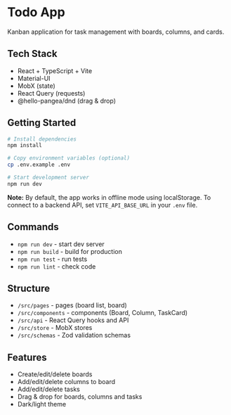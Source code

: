 # Todo App

Kanban application for task management with boards, columns, and cards.

## Tech Stack

- React + TypeScript + Vite
- Material-UI
- MobX (state)
- React Query (requests)
- @hello-pangea/dnd (drag & drop)

## Getting Started

```bash
# Install dependencies
npm install

# Copy environment variables (optional)
cp .env.example .env

# Start development server
npm run dev
```

**Note:** By default, the app works in offline mode using localStorage. To connect to a backend API, set `VITE_API_BASE_URL` in your `.env` file.

## Commands

- `npm run dev` - start dev server
- `npm run build` - build for production
- `npm run test` - run tests
- `npm run lint` - check code

## Structure

- `/src/pages` - pages (board list, board)
- `/src/components` - components (Board, Column, TaskCard)
- `/src/api` - React Query hooks and API
- `/src/store` - MobX stores
- `/src/schemas` - Zod validation schemas

## Features

- Create/edit/delete boards
- Add/edit/delete columns to board
- Add/edit/delete tasks
- Drag & drop for boards, columns and tasks
- Dark/light theme
